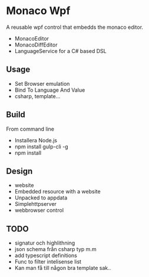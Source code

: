 ﻿# Monaco Wpf
A reusable wpf control that embedds the monaco editor. 
- MonacoEditor 
- MonacoDiffEditor
- LanguageService for a C# based DSL

## Usage
- Set Browser emulation
- Bind To Language And Value
- csharp, template...

## Build
From command line
- Installera Node.js
- npm install gulp-cli -g
- npm install

## Design
- website
- Embedded resource with a website
- Unpacked to appdata
- Simplehttpserver
- webbrowser control

## TODO
- signatur och highlithning
- json schema från csharp typ m.m
- add typescript definitions
- Func to filter intelisense list
- Kan man få till någon bra template sak..
